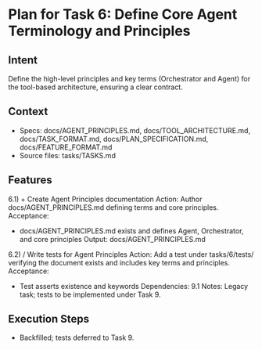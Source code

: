 # Plan for Task 6: Define Core Agent Terminology and Principles

## Intent
Define the high-level principles and key terms (Orchestrator and Agent) for the tool-based architecture, ensuring a clear contract.

## Context
- Specs: docs/AGENT_PRINCIPLES.md, docs/TOOL_ARCHITECTURE.md, docs/TASK_FORMAT.md, docs/PLAN_SPECIFICATION.md, docs/FEATURE_FORMAT.md
- Source files: tasks/TASKS.md

## Features
6.1) + Create Agent Principles documentation
   Action: Author docs/AGENT_PRINCIPLES.md defining terms and core principles.
   Acceptance:
   - docs/AGENT_PRINCIPLES.md exists and defines Agent, Orchestrator, and core principles
   Output: docs/AGENT_PRINCIPLES.md

6.2) / Write tests for Agent Principles
   Action: Add a test under tasks/6/tests/ verifying the document exists and includes key terms and principles.
   Acceptance:
   - Test asserts existence and keywords
   Dependencies: 9.1
   Notes: Legacy task; tests to be implemented under Task 9.

## Execution Steps
- Backfilled; tests deferred to Task 9.
